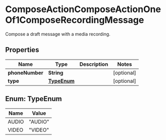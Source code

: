 

# ComposeActionComposeActionOneOf1ComposeRecordingMessage

Compose a draft message with a media recording.

## Properties

| Name | Type | Description | Notes |
|------------ | ------------- | ------------- | -------------|
|**phoneNumber** | **String** |  |  [optional] |
|**type** | [**TypeEnum**](#TypeEnum) |  |  [optional] |



## Enum: TypeEnum

| Name | Value |
|---- | -----|
| AUDIO | &quot;AUDIO&quot; |
| VIDEO | &quot;VIDEO&quot; |



